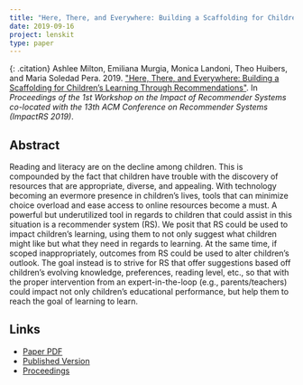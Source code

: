 ```yaml
---
title: "Here, There, and Everywhere: Building a Scaffolding for Children’s Learning Through Recommendations"
date: 2019-09-16
project: lenskit
type: paper
---
```


{: .citation}
Ashlee Milton, Emiliana Murgia, Monica Landoni, Theo Huibers, and Maria Soledad Pera. 2019. ["Here, There, and Everywhere: Building a Scaffolding for Children’s Learning Through Recommendations"](#). In <cite>Proceedings of the 1st Workshop on the Impact of Recommender Systems co-located with the 13th ACM Conference on Recommender Systems (ImpactRS 2019)</cite>.

## Abstract

Reading and literacy are on the decline among children. This is compounded by the fact that children have trouble with the discovery of resources that are appropriate, diverse, and appealing. With technology becoming an evermore presence in children’s lives, tools that can minimize choice overload and ease access to online resources become a must. A powerful but underutilized tool in regards to children that could assist in this situation is a recommender system (RS). We posit that RS could be used to impact children’s learning, using them to not only suggest what children might like but what they need in regards to learning. At the same time, if scoped inappropriately, outcomes from RS could be used to alter children’s outlook. The goal instead is to strive for RS that offer suggestions based off children’s evolving knowledge, preferences, reading level, etc., so that with the proper intervention from an expert-in-the-loop (e.g., parents/teachers) could impact not only children’s educational performance, but help them to reach the goal of learning to learn.

## Links

* [Paper PDF](https://md.ekstrandom.net/pubs/reveal2018-mceval.pdf)
* [Published Version](https://impactrs19.github.io/)
* [Proceedings](http://ceur-ws.org/Vol-2462/)